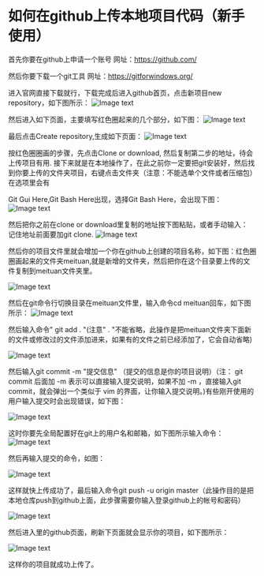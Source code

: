 # 如何在github上传本地项目代码（新手使用）
首先你要在github上申请一个账号
网址：https://github.com/

然后你要下载一个git工具
网址：https://gitforwindows.org/

进入官网直接下载就行，下载完成后进入github首页，点击新项目new repository，如下图所示：
![Image text](https://github.com/15234477664/github-upload/blob/master/img/1.png)

然后进入如下页面，主要填写红色圈起来的几个部分，如下图：
![Image text](https://github.com/15234477664/github-upload/blob/master/img/2.png)

最后点击Create repository,生成如下页面：
![Image text](https://github.com/15234477664/github-upload/blob/master/img/3.png)

按红色圈圈画的步骤，先点击Clone or download, 然后复制第二步的地址，待会上传项目有用.
接下来就是在本地操作了，在此之前你一定要把git安装好，然后找到你要上传的文件夹项目，右键点击文件夹（注意：不能选单个文件或者压缩包）在选项里会有

Git Gui Here,Git Bash Here出现，选择Git Bash Here，会出现下图：
![Image text](https://github.com/15234477664/github-upload/blob/master/img/4.png)

然后把你之前在clone or download里复制的地址按下图粘贴，或者手动输入：
记住地址前面要加git clone.
![Image text](https://github.com/15234477664/github-upload/blob/master/img/5.png)


然后你的项目文件里就会增加一个你在github上创建的项目名称，如下图：红色圈圈画起来的文件夹meituan,就是新增的文件夹，然后把你在这个目录要上传的文件复制到meituan文件夹里。

![Image text](https://github.com/15234477664/github-upload/blob/master/img/6.png)

然后在git命令行切换目录在meituan文件里，输入命令cd meituan回车，如下图所示：
![Image text](https://github.com/15234477664/github-upload/blob/master/img/7.png)

然后输入命令" git add . "(注意" . "不能省略，此操作是把meituan文件夹下面新的文件或修改过的文件添加进来，如果有的文件之前已经添加了，它会自动省略)

![Image text](https://github.com/15234477664/github-upload/blob/master/img/8.png)

然后输入git commit  -m  "提交信息" （提交的信息是你的项目说明）（注： git commit 后面加 -m 表示可以直接输入提交说明，如果不加 -m ，直接输入git commit，就会弹出一个类似于 vim 的界面，让你输入提交说明。)有些刚开使用的用户输入提交时会出现错误，如下图：

![Image text](https://github.com/15234477664/github-upload/blob/master/img/9.png)

这时你要先全局配置好在git上的用户名和邮箱，如下图所示输入命令：
![Image text](https://github.com/15234477664/github-upload/blob/master/img/10.png)

然后再输入提交的命令，如图：

![Image text](https://github.com/15234477664/github-upload/blob/master/img/11.png)

这样就快上传成功了，最后输入命令git push -u origin master（此操作目的是把本地仓库push到github上面，此步骤需要你输入登录github上的帐号和密码）

![Image text](https://github.com/15234477664/github-upload/blob/master/img/12.png)

然后进入里的github页面，刷新下页面就会显示你的项目，如下图所示：

![Image text](https://github.com/15234477664/github-upload/blob/master/img/13.png)

这样你的项目就成功上传了。
